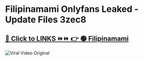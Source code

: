 
 # Filipinamami Onlyfans Leaked - Update Files 3zec8

## <h2><a href="https://clipsfans.com/Filipinamami&ref=git">🔗 Click to LINKS ⏩⏩ 👉 🟢 Filipinamami </a></h2>

<a href="https://clipsfans.com/Filipinamami&ref=git" rel="nofollow" data-target="animated-image.originalLink"><img src="https://i.ibb.co.com/xMMVF88/686577567.gif" alt="Viral Video Original" style="max-width: 100%; display: inline-block;" data-target="animated-image.originalImage"></a>

